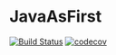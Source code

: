 # JavaAsFirst
[![Build Status](https://travis-ci.com/DanilKozlov00/JavaAsFirst.svg?branch=main)](https://travis-ci.com/DanilKozlov00/JavaAsFirst)
[![codecov](https://codecov.io/gh/DanilKozlov00/JavaAsFirst/branch/master/graph/badge.svg?token=fayfXbjm7X)](undefined)
